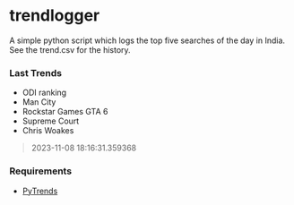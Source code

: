 # trendlogger
A simple python script which logs the top five searches of the day in India.<br>See the trend.csv for the history.<br>

<!-- Last Trends -->
### Last Trends
* ODI ranking
* Man City
* Rockstar Games GTA 6
* Supreme Court
* Chris Woakes
> 2023-11-08 18:16:31.359368

<!-- Requirements -->
### Requirements
* [PyTrends](https://github.com/dreyco676/pytrends)
